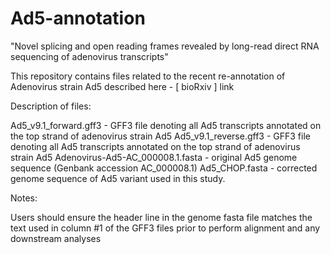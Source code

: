 # Ad5-annotation
"Novel splicing and open reading frames revealed by long-read direct RNA sequencing of adenovirus transcripts"

This repository contains files related to the recent re-annotation of Adenovirus strain Ad5 described here - [ bioRxiv ] link

Description of files:

Ad5_v9.1_forward.gff3 - GFF3 file denoting all Ad5 transcripts annotated on the top strand of adenovirus strain Ad5
Ad5_v9.1_reverse.gff3 - GFF3 file denoting all Ad5 transcripts annotated on the top strand of adenovirus strain Ad5
Adenovirus-Ad5-AC_000008.1.fasta - original Ad5 genome sequence (Genbank accession AC_000008.1)
Ad5_CHOP.fasta - corrected genome sequence of Ad5 variant used in this study. 

Notes:

Users should ensure the header line in the genome fasta file matches the text used in column #1 of the GFF3 files prior to perform alignment and any downstream analyses
